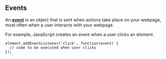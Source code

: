 ## Events

An **[event](https://developer.mozilla.org/en-US/docs/Web/Events)** is an object that is sent when actions take place on your webpage, most often when a user interacts with your webpage.

For example, JavaScript creates an event when a user clicks an element.

```
element.addEventListener('click', function(event) {
  // code to be executed when user clicks
});
```